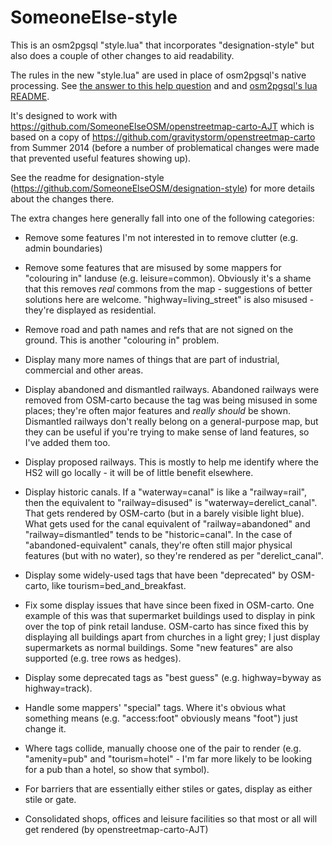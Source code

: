 SomeoneElse-style
=================
This is an osm2pgsql "style.lua" that incorporates "designation-style" but also does a couple of other changes to aid readability.

The rules in the new "style.lua" are used in place of osm2pgsql's native processing.  See [the answer to this help question](http://help.openstreetmap.org/questions/28465/osm2pqsql-and-lua/28466) and and [osm2pgsql's lua README](https://github.com/openstreetmap/osm2pgsql/blob/master/docs/lua.md).

It's designed to work with https://github.com/SomeoneElseOSM/openstreetmap-carto-AJT which is based on a copy of https://github.com/gravitystorm/openstreetmap-carto from Summer 2014 (before a number of problematical changes were made that prevented useful features showing up).

See the readme for designation-style (https://github.com/SomeoneElseOSM/designation-style) for more details about the changes there.

The extra changes here generally fall into one of the following categories:

- Remove some features I'm not interested in to remove clutter (e.g. admin boundaries)

- Remove some features that are misused by some mappers for "colouring in" landuse (e.g. leisure=common).  Obviously it's a shame that this removes *real* commons from the map - suggestions of better solutions here are welcome.  "highway=living_street" is also misused - they're displayed as residential.

- Remove road and path names and refs that are not signed on the ground.  This is another "colouring in" problem.

- Display many more names of things that are part of industrial, commercial and other areas.

- Display abandoned and dismantled railways.  Abandoned railways were removed from OSM-carto because the tag was being misused in some places; they're often major features and *really should* be shown.  Dismantled railways don't really belong on a general-purpose map, but they can be useful if you're trying to make sense of land features, so I've added them too.

- Display proposed railways.  This is mostly to help me identify where the HS2 will go locally - it will be of little benefit elsewhere.

- Display historic canals.  If a "waterway=canal" is like a "railway=rail", then the equivalent to "railway=disused" is "waterway=derelict_canal".  That gets rendered by OSM-carto (but in a barely visible light blue).  What gets used for the canal equivalent of "railway=abandoned" and "railway=dismantled" tends to be "historic=canal".  In the case of "abandoned-equivalent" canals, they're often still major physical features (but with no water), so they're rendered as per "derelict_canal".

- Display some widely-used tags that have been "deprecated" by OSM-carto, like tourism=bed_and_breakfast.

- Fix some display issues that have since been fixed in OSM-carto.  One example of this was that supermarket buildings used to display in pink over the top of pink retail landuse.  OSM-carto has since fixed this by displaying all buildings apart from churches in a light grey; I just display supermarkets as normal buildings.  Some "new features" are also supported (e.g. tree rows as hedges).

- Display some deprecated tags as "best guess" (e.g. highway=byway as highway=track).

- Handle some mappers' "special" tags.  Where it's obvious what something means (e.g. "access:foot" obviously means "foot") just change it.

- Where tags collide, manually choose one of the pair to render (e.g. "amenity=pub" and "tourism=hotel" - I'm far more likely to be looking for a pub than a hotel, so show that symbol).

- For barriers that are essentially either stiles or gates, display as either stile or gate.

- Consolidated shops, offices and leisure facilities so that most or all will get rendered (by openstreetmap-carto-AJT)
